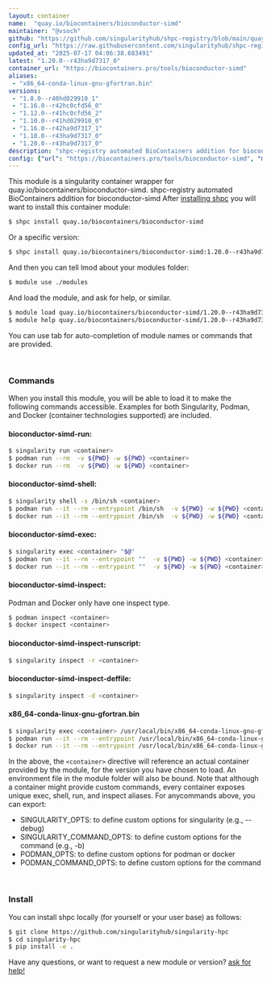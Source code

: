 ```yaml
---
layout: container
name:  "quay.io/biocontainers/bioconductor-simd"
maintainer: "@vsoch"
github: "https://github.com/singularityhub/shpc-registry/blob/main/quay.io/biocontainers/bioconductor-simd/container.yaml"
config_url: "https://raw.githubusercontent.com/singularityhub/shpc-registry/main/quay.io/biocontainers/bioconductor-simd/container.yaml"
updated_at: "2025-07-17 04:06:38.683491"
latest: "1.20.0--r43ha9d7317_0"
container_url: "https://biocontainers.pro/tools/bioconductor-simd"
aliases:
 - "x86_64-conda-linux-gnu-gfortran.bin"
versions:
 - "1.8.0--r40hd029910_1"
 - "1.16.0--r42hc0cfd56_0"
 - "1.12.0--r41hc0cfd56_2"
 - "1.10.0--r41hd029910_0"
 - "1.16.0--r42ha9d7317_1"
 - "1.18.0--r43ha9d7317_0"
 - "1.20.0--r43ha9d7317_0"
description: "shpc-registry automated BioContainers addition for bioconductor-simd"
config: {"url": "https://biocontainers.pro/tools/bioconductor-simd", "maintainer": "@vsoch", "description": "shpc-registry automated BioContainers addition for bioconductor-simd", "latest": {"1.20.0--r43ha9d7317_0": "sha256:fc6d60c3b2644cf976d0f5aa5ce94f60171cbc6113ed6cf7d399cbd850e51684"}, "tags": {"1.8.0--r40hd029910_1": "sha256:41135bd62c1dfada774280070b2ad4e7088def851857bb0025aafad5cd6ae277", "1.16.0--r42hc0cfd56_0": "sha256:945b409d9c9096b82c4923ca75ef58153d09ace99ea7f2100da4f8e8a60c8201", "1.12.0--r41hc0cfd56_2": "sha256:6dfd6dddeecab262d27191f16ded42db6f1650a7b88122e42e02b803198782c7", "1.10.0--r41hd029910_0": "sha256:0370c7870c0ec7067d01084b64b8b5a587b3548d43e04e5e9caf96dcd7a75dea", "1.16.0--r42ha9d7317_1": "sha256:c30d2644f20510dee9f73e45103394c250b42b1b58a2744422e1139184a3ec03", "1.18.0--r43ha9d7317_0": "sha256:5ded394dace046a1d15d83d03c256a1a20fdaee3112190f62037e04c8456555a", "1.20.0--r43ha9d7317_0": "sha256:fc6d60c3b2644cf976d0f5aa5ce94f60171cbc6113ed6cf7d399cbd850e51684"}, "docker": "quay.io/biocontainers/bioconductor-simd", "aliases": {"x86_64-conda-linux-gnu-gfortran.bin": "/usr/local/bin/x86_64-conda-linux-gnu-gfortran.bin"}}
---
```


This module is a singularity container wrapper for quay.io/biocontainers/bioconductor-simd.
shpc-registry automated BioContainers addition for bioconductor-simd
After [installing shpc](#install) you will want to install this container module:


```bash
$ shpc install quay.io/biocontainers/bioconductor-simd
```

Or a specific version:

```bash
$ shpc install quay.io/biocontainers/bioconductor-simd:1.20.0--r43ha9d7317_0
```

And then you can tell lmod about your modules folder:

```bash
$ module use ./modules
```

And load the module, and ask for help, or similar.

```bash
$ module load quay.io/biocontainers/bioconductor-simd/1.20.0--r43ha9d7317_0
$ module help quay.io/biocontainers/bioconductor-simd/1.20.0--r43ha9d7317_0
```

You can use tab for auto-completion of module names or commands that are provided.

<br>

### Commands

When you install this module, you will be able to load it to make the following commands accessible.
Examples for both Singularity, Podman, and Docker (container technologies supported) are included.

#### bioconductor-simd-run:

```bash
$ singularity run <container>
$ podman run --rm  -v ${PWD} -w ${PWD} <container>
$ docker run --rm  -v ${PWD} -w ${PWD} <container>
```

#### bioconductor-simd-shell:

```bash
$ singularity shell -s /bin/sh <container>
$ podman run --it --rm --entrypoint /bin/sh  -v ${PWD} -w ${PWD} <container>
$ docker run --it --rm --entrypoint /bin/sh  -v ${PWD} -w ${PWD} <container>
```

#### bioconductor-simd-exec:

```bash
$ singularity exec <container> "$@"
$ podman run --it --rm --entrypoint ""  -v ${PWD} -w ${PWD} <container> "$@"
$ docker run --it --rm --entrypoint ""  -v ${PWD} -w ${PWD} <container> "$@"
```

#### bioconductor-simd-inspect:

Podman and Docker only have one inspect type.

```bash
$ podman inspect <container>
$ docker inspect <container>
```

#### bioconductor-simd-inspect-runscript:

```bash
$ singularity inspect -r <container>
```

#### bioconductor-simd-inspect-deffile:

```bash
$ singularity inspect -d <container>
```


#### x86_64-conda-linux-gnu-gfortran.bin

```bash
$ singularity exec <container> /usr/local/bin/x86_64-conda-linux-gnu-gfortran.bin
$ podman run --it --rm --entrypoint /usr/local/bin/x86_64-conda-linux-gnu-gfortran.bin   -v ${PWD} -w ${PWD} <container> -c " $@"
$ docker run --it --rm --entrypoint /usr/local/bin/x86_64-conda-linux-gnu-gfortran.bin   -v ${PWD} -w ${PWD} <container> -c " $@"
```



In the above, the `<container>` directive will reference an actual container provided
by the module, for the version you have chosen to load. An environment file in the
module folder will also be bound. Note that although a container
might provide custom commands, every container exposes unique exec, shell, run, and
inspect aliases. For anycommands above, you can export:

 - SINGULARITY_OPTS: to define custom options for singularity (e.g., --debug)
 - SINGULARITY_COMMAND_OPTS: to define custom options for the command (e.g., -b)
 - PODMAN_OPTS: to define custom options for podman or docker
 - PODMAN_COMMAND_OPTS: to define custom options for the command

<br>

### Install

You can install shpc locally (for yourself or your user base) as follows:

```bash
$ git clone https://github.com/singularityhub/singularity-hpc
$ cd singularity-hpc
$ pip install -e .
```

Have any questions, or want to request a new module or version? [ask for help!](https://github.com/singularityhub/singularity-hpc/issues)